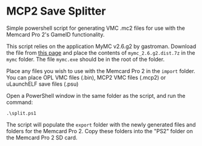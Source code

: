 # MCP2 Save Splitter
Simple powershell script for generating VMC .mc2 files for use with the Memcard Pro 2's GameID functionality.

This script relies on the application MyMC v2.6.g2 by gastroman. Download the file from [this page](https://sourceforge.net/projects/mymc-opl/files/) and place the contents of `mymc_2.6.g2.dist.7z` in the `mymc` folder. The file `mymc.exe` should be in the root of the folder.

Place any files you wish to use with the Memcard Pro 2 in the `import` folder. You can place OPL VMC files (.bin), MCP2 VMC files (.mcp2) or uLaunchELF save files (.psu)

Open a PowerShell window in the same folder as the script, and run the command:

    .\split.ps1

The script will populate the `export` folder with the newly generated files and folders for the Memcard Pro 2. Copy these folders into the "PS2" folder on the Memcard Pro 2 SD card.